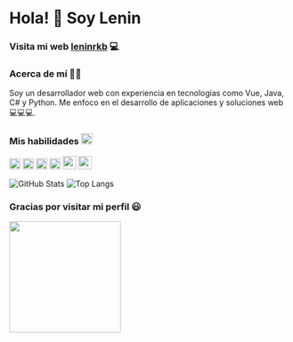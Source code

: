 
# Hola! 👋 Soy Lenin

### Visita mi web <a href="https://leninrkb.github.io/leninrkb/" target="_blank" >leninrkb</a> 💻 

### Acerca de mí 🙋‍♂️
Soy un desarrollador web con experiencia en tecnologías como Vue, Java, C# y Python. Me enfoco en el desarrollo de aplicaciones y soluciones web 💻💻💻.

### Mis habilidades <img width="20" src="https://meritt-gifs.s3-us-west-1.amazonaws.com/nerd-life/twitch-1000.gif"/>
<code><img src="https://icon-icons.com/icons2/195/PNG/48/Java_23404.png" width="20px"/></code>
<code><img src="https://cdn.icon-icons.com/icons2/112/PNG/64/python_18894.png" width="20px"/></code> 
<code><img src="https://icon-icons.com/icons2/2415/PNG/48/csharp_original_logo_icon_146578.png" width="20px"/></code> 
<code><img src="https://icon-icons.com/icons2/2108/PNG/48/javascript_icon_130900.png" width="20px"/></code> 
<code><img src="https://cdn.icon-icons.com/icons2/2107/PNG/512/file_type_vue_icon_130078.png" width="24px"/></code> 
<code><img src="https://cdn.icon-icons.com/icons2/2699/PNG/512/tensorflow_logo_icon_168671.png" width="24px"/></code> 

<!-- ![GitHub stats](https://github-readme-stats.vercel.app/api?username=leninrkb&show_icons=true&icon_color=4ff6fa&theme=tokyonight&hide_border=true)
![Top Langs](https://github-readme-stats.vercel.app/api/top-langs/?username=leninrkb&hide=liquid&layout=compact&theme=tokyonight&hide_border=true) -->
![GitHub Stats](https://github-readme-stats.vercel.app/api?username=leninrkb&theme=tokyonight&hide_border=true)
![Top Langs](https://github-readme-stats.vercel.app/api/top-langs/?username=leninrkb&theme=tokyonight&hide_border=true&layout=compact)



### Gracias por visitar mi perfil 😃
<img src="https://media.giphy.com/media/MDJ9IbxxvDUQM/giphy.gif" width="200"/>






